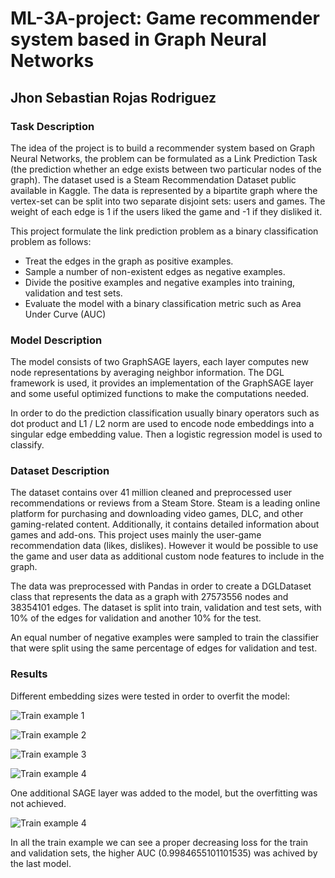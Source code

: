 # ML-3A-project: Game recommender system based in Graph Neural Networks
## Jhon Sebastian Rojas Rodriguez

### Task Description 

The idea of the project is to build a recommender system based on Graph Neural Networks, the problem can be formulated as a Link Prediction Task (the prediction whether an edge exists between two particular nodes of the graph). The dataset used is a Steam Recommendation Dataset public available in Kaggle. The data is represented by a bipartite graph  where the vertex-set can be split into two separate disjoint sets: users and games. The weight of each edge is 1 if the users liked the game and -1 if they disliked it.

This project formulate the link prediction problem as a binary classification problem as follows:

<ul>
<li>Treat the edges in the graph as positive examples.</li>
<li>Sample a number of non-existent edges as negative examples.</li>
<li>Divide the positive examples and negative examples into training, validation and test sets.</li>
<li>Evaluate the model with a binary classification metric such as Area Under Curve (AUC)</li>
</ul>

### Model Description

The model consists of two GraphSAGE layers, each layer computes new node representations by averaging neighbor information. The DGL framework is used, it provides an implementation of the GraphSAGE layer and some useful optimized functions to make the computations needed.

In order to do the prediction classification usually binary operators such as dot product and L1 / L2 norm are used to encode node embeddings into a singular edge embedding value. Then a logistic regression model is used to classify.


### Dataset Description

The dataset contains over 41 million cleaned and preprocessed user recommendations or reviews from a Steam Store. Steam is a leading online platform for purchasing and downloading video games, DLC, and other gaming-related content. Additionally, it contains detailed information about games and add-ons. This project uses mainly the user-game recommendation data (likes, dislikes). However it would be possible to use the game and user data as additional custom node features to include in the graph.

The data was preprocessed with Pandas in order to create a DGLDataset class that represents the data as a graph with 27573556 nodes and 38354101 edges. The dataset is split into train, validation and test sets, with 10% of the edges for validation and another 10% for the test.

An equal number of negative examples were sampled to train the classifier that were split using the same percentage of edges for validation and test.


### Results

Different embedding sizes were tested in order to overfit the model:

![Train example 1](https://drive.google.com/uc?id=1-T-V3zL6QyHdYUhmJeigRG-n6QCwbacU)

![Train example 2](https://drive.google.com/uc?id=1pfi5Yen5N0G7Y3rBMaucbr6lMlhsMswr)

![Train example 3](https://drive.google.com/uc?id=1NlCt6jgIuZLso69p_SseiHaKf8xUInOl)

![Train example 4](https://drive.google.com/uc?id=16DuAqXUfbb04OmuT8w1q-BfnLIJUMXHg)

One additional SAGE layer was added to the model, but the overfitting was not achieved.

![Train example 4](https://drive.google.com/uc?id=1lTHCWIZySjb8cYVwOrfrjbSNEDHtT3b4)

In all the train example we can see a proper decreasing loss for the train and validation sets, the higher AUC (0.9984655101101535) was achived by the last model.
